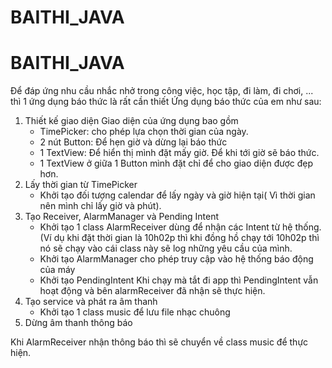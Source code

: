 # BAITHI_JAVA
# BAITHI_JAVA
Để đáp ứng nhu cầu nhắc nhở trong công việc, học tập, đi làm, đi chơi, ... thì 1 ứng dụng báo thức là rất cần thiết
Ứng dụng báo thức của em như sau:
1. Thiết kế giao diện
 Giao diện của ứng dụng bao gồm
	+ TimePicker: cho phép lựa chọn thời gian của ngày.
	+ 2 nút Button: Để hẹn giờ và dừng lại báo thức
	+ 1 TextView: Để hiển thị mình đặt mấy giờ. Để khi tới giờ sẽ báo thức.
	+ 1 TextView ở giữa 1 Button mình đặt chỉ để cho giao diện được đẹp hơn.
2. Lấy thời gian từ TimePicker
	+ Khởi tạo đối tượng calendar để lấy ngày và giờ hiện tại( Vì thời gian nên mình chỉ lấy giờ và phút).
3. Tạo Receiver, AlarmManager và Pending Intent 
	+ Khởi tạo 1 class AlarmReceiver dùng để nhận các Intent từ hệ thống.
	(Ví dụ khi đặt thời gian là 10h02p thì khi đồng hồ chạy tới 10h02p thì nó sẽ chạy vào cái class này sẽ log những yêu cầu của mình.
	+ Khởi tạo AlarmManager cho phép truy cập vào hệ thống báo động của máy 
	+ Khởi tạo PendingIntent 
Khi chạy mà tắt đi app thì PendingIntent vẫn hoạt động và bên alarmReceiver đã nhận sẽ thực hiện.
4. Tạo service và phát ra âm thanh
	+ Khởi tạo 1 class music để lưu file nhạc chuông
5. Dừng âm thanh thông báo

Khi AlarmReceiver nhận thông báo thì sẽ chuyển về class music để thực hiện.
